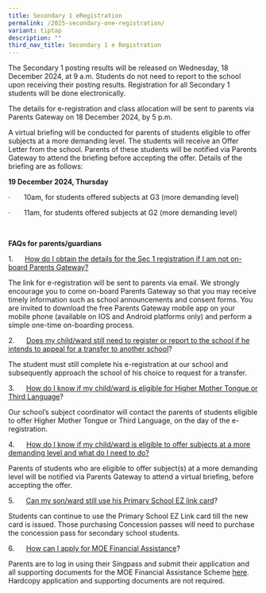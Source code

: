 ```yaml
---
title: Secondary 1 eRegistration
permalink: /2025-secondary-one-registration/
variant: tiptap
description: ""
third_nav_title: Secondary 1 e Registration
---
```

<p>The Secondary 1 posting results will be released on Wednesday, 18 December
2024, at 9 a.m. Students do not need to report to the school upon receiving
their posting results. Registration for all Secondary 1 students will be
done electronically.</p>
<p>The details for e-registration and class allocation will be sent to parents
via Parents Gateway on 18 December 2024, by 5 p.m. &nbsp;</p>
<p>A virtual briefing will be conducted for parents of students eligible
to offer subjects at a more demanding level. The students will receive
an Offer Letter from the school. Parents of these students will be notified
via Parents Gateway to attend the briefing before accepting the offer.
Details of the briefing are as follows:</p>
<p><strong>19 December 2024, Thursday</strong>
</p>
<p>·&nbsp;&nbsp;&nbsp;&nbsp;&nbsp;&nbsp; 10am, for students offered subjects
at G3 (more demanding level)</p>
<p>·&nbsp;&nbsp;&nbsp;&nbsp;&nbsp;&nbsp; 11am, for students offered subjects
at G2 (more demanding level)</p>
<p>&nbsp;</p>
<p><strong>FAQs for parents/guardians</strong>
</p>
<p>1.&nbsp;&nbsp;&nbsp;&nbsp;&nbsp; <u>How do I obtain the details for the Sec 1 registration if I am not on-board Parents Gateway?</u>
</p>
<p>The link for e-registration will be sent to parents via email. We strongly
encourage you to come on-board Parents Gateway so that you may receive
timely information such as school announcements and consent forms. You
are invited to download the free Parents Gateway mobile app on your mobile
phone (available on IOS and Android platforms only) and perform a simple
one-time on-boarding process.</p>
<p>2.&nbsp;&nbsp;&nbsp;&nbsp;&nbsp; <u>Does my child/ward still need to register or report to the school if he intends to appeal for a transfer to another school</u>?&nbsp;</p>
<p>The student must still complete his e-registration at our school and subsequently
approach the school of his choice to request for a transfer.</p>
<p>3.&nbsp;&nbsp;&nbsp;&nbsp;&nbsp; <u>How do I know if my child/ward is eligible for Higher Mother Tongue or Third Language</u>?</p>
<p>Our school’s subject coordinator will contact the parents of students
eligible to offer Higher Mother Tongue or Third Language, on the day of
the e-registration.</p>
<p>4.&nbsp;&nbsp;&nbsp;&nbsp;&nbsp; <u>How do I know if my child/ward is eligible to offer subjects at a more demanding level and what do I need to do?</u>
</p>
<p>Parents of students who are eligible to offer subject(s) at a more demanding
level will be notified via Parents Gateway to attend a virtual briefing,
before accepting the offer. &nbsp;</p>
<p>5.&nbsp;&nbsp;&nbsp;&nbsp;&nbsp; <u>Can my son/ward still use his Primary School EZ link card</u>?</p>
<p>Students can continue to use the Primary School EZ Link card till the
new card is issued. Those purchasing Concession passes will need to purchase
the concession pass for secondary school students.</p>
<p>6.&nbsp;&nbsp;&nbsp;&nbsp;&nbsp; <u>How can I apply for MOE Financial Assistance</u>?</p>
<p>Parents are to log in using their Singpass and submit their application
and all supporting documents for the MOE Financial Assistance Scheme
<a href="https://form.gov.sg/6666a548f71e023bcbe7c9b7" rel="noopener nofollow" target="_blank">here</a>. Hardcopy application and supporting documents are not required.
&nbsp;</p>